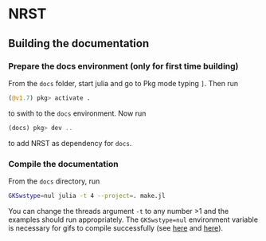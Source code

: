 # NRST

## Building the documentation

### Prepare the docs environment (only for first time building)

From the `docs` folder, start julia and go to Pkg mode typing `]`. Then run
```julia
(@v1.7) pkg> activate .
```
to swith to the `docs` environment. Now run
```julia
(docs) pkg> dev ..
```
to add NRST as dependency for `docs`.

### Compile the documentation

From the `docs` directory, run
```bash
GKSwstype=nul julia -t 4 --project=. make.jl
```
You can change the threads argument `-t` to any number >1 and the examples should run appropriately. The `GKSwstype=nul` environment variable is necessary for gifs to compile successfully (see [here](https://github.com/JuliaPlots/Plots.jl/issues/3664#issuecomment-887365869) and [here](https://github.com/JuliaPlots/PlotDocs.jl/blob/20c7d27ca8833d68f10cad89fca4fcdb20634b2c/README.md?plain=1#L12)).
